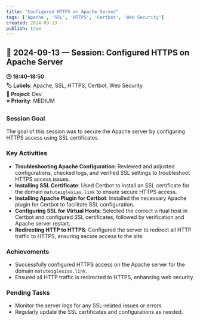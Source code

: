 ```yaml
---
title: "Configured HTTPS on Apache Server"
tags: ['Apache', 'SSL', 'HTTPS', 'Certbot', 'Web Security']
created: 2024-09-13
publish: true
---
```


## 📅 2024-09-13 — Session: Configured HTTPS on Apache Server

**🕒 18:40–18:50**  
**🏷️ Labels**: Apache, SSL, HTTPS, Certbot, Web Security  
**📂 Project**: Dev  
**⭐ Priority**: MEDIUM  


### Session Goal
The goal of this session was to secure the Apache server by configuring HTTPS access using SSL certificates.

### Key Activities
- **Troubleshooting Apache Configuration**: Reviewed and adjusted configurations, checked logs, and verified SSL settings to troubleshoot HTTPS access issues.
- **Installing SSL Certificate**: Used Certbot to install an SSL certificate for the domain `matuteiglesias.link` to ensure secure HTTPS access.
- **Installing Apache Plugin for Certbot**: Installed the necessary Apache plugin for Certbot to facilitate SSL configuration.
- **Configuring SSL for Virtual Hosts**: Selected the correct virtual host in Certbot and configured SSL certificates, followed by verification and Apache server restart.
- **Redirecting HTTP to HTTPS**: Configured the server to redirect all HTTP traffic to HTTPS, ensuring secure access to the site.

### Achievements
- Successfully configured HTTPS access on the Apache server for the domain `matuteiglesias.link`.
- Ensured all HTTP traffic is redirected to HTTPS, enhancing web security.

### Pending Tasks
- Monitor the server logs for any SSL-related issues or errors.
- Regularly update the SSL certificates and configurations as needed.
